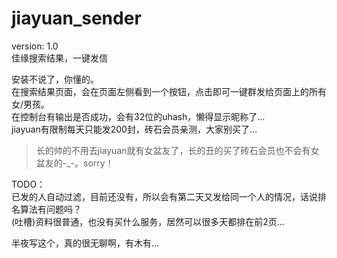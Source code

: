 jiayuan_sender
==============
version: 1.0  
佳缘搜索结果，一键发信  



安装不说了，你懂的。  
在搜索结果页面，会在页面左侧看到一个按钮，点击即可一键群发给页面上的所有女/男孩。  
在控制台有输出是否成功，会有32位的uhash，懒得显示昵称了...  
jiayuan有限制每天只能发200封，砖石会员亲测，大家别买了...  
>长的帅的不用去jiayuan就有女盆友了，长的丑的买了砖石会员也不会有女盆友的-_-。sorry！  

TODO：  
已发的人自动过滤，目前还没有，所以会有第二天又发给同一个人的情况，话说排名算法有问题吗？  
(吐槽)资料很普通，也没有买什么服务，居然可以很多天都排在前2页...  
  
半夜写这个，真的很无聊啊，有木有...  
